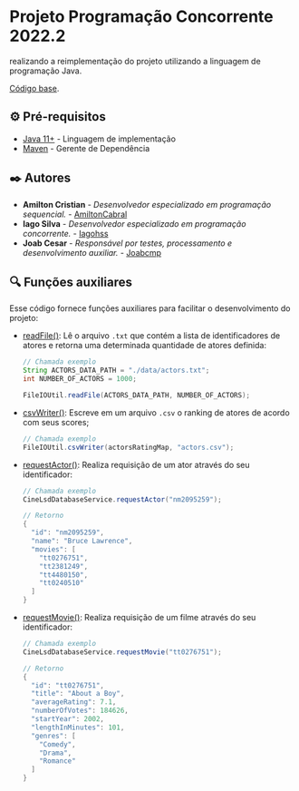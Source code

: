 # Projeto Programação Concorrente 2022.2

 realizando a reimplementação do projeto utilizando a linguagem de programação Java.
 
[Código base](https://github.com/pedrohenrique-ql/concorrente-lab-base).

## ⚙️ Pré-requisitos

- [Java 11+](https://www.oracle.com/br/java/technologies/javase/jdk11-archive-downloads.html) - Linguagem de implementação
- [Maven](https://maven.apache.org/) - Gerente de Dependência

## ✒️ Autores
*  **Amilton Cristian** - *Desenvolvedor especializado em programação sequencial.* - [AmiltonCabral](https://github.com/AmiltonCabral)
*  **Iago Silva** - *Desenvolvedor especializado em programação concorrente.* - [Iagohss](https://github.com/Iagohss)
*  **Joab Cesar** - *Responsável por testes, processamento e desenvolvimento auxiliar.* - [Joabcmp](https://github.com/joabcmp)

## 🔍 Funções auxiliares

Esse código fornece funções auxiliares para facilitar o desenvolvimento do projeto:

- [readFile()](https://github.com/pedrohenrique-ql/concorrente-lab-base/blob/main/src/main/java/main/lab1/utils/FileIOUtil.java#L13): Lê o arquivo `.txt` que contém a lista de identificadores de atores e retorna uma determinada quantidade de atores definida:

  ```java
  // Chamada exemplo
  String ACTORS_DATA_PATH = "./data/actors.txt";
  int NUMBER_OF_ACTORS = 1000;

  FileIOUtil.readFile(ACTORS_DATA_PATH, NUMBER_OF_ACTORS);
  ```

- [csvWriter()](https://github.com/pedrohenrique-ql/concorrente-lab-base/blob/main/src/main/java/main/lab1/utils/FileIOUtil.java#L32): Escreve em um arquivo `.csv` o ranking de atores de acordo com seus scores;

  ```java
  // Chamada exemplo
  FileIOUtil.csvWriter(actorsRatingMap, "actors.csv");
  ```

- [requestActor()](https://github.com/pedrohenrique-ql/concorrente-lab-base/blob/main/src/main/java/main/lab1/services/CineLsdDatabaseService.java#L19): Realiza requisição de um ator através do seu identificador:

  ```java
  // Chamada exemplo
  CineLsdDatabaseService.requestActor("nm2095259");

  // Retorno
  {
    "id": "nm2095259",
    "name": "Bruce Lawrence",
    "movies": [
      "tt0276751",
      "tt2381249",
      "tt4480150",
      "tt0240510"
    ]
  }
  ```

- [requestMovie()](https://github.com/pedrohenrique-ql/concorrente-lab-base/blob/main/src/main/java/main/lab1/services/CineLsdDatabaseService.java#L40): Realiza requisição de um filme através do seu identificador:

  ```java
  // Chamada exemplo
  CineLsdDatabaseService.requestMovie("tt0276751");

  // Retorno
  {
    "id": "tt0276751",
    "title": "About a Boy",
    "averageRating": 7.1,
    "numberOfVotes": 184626,
    "startYear": 2002,
    "lengthInMinutes": 101,
    "genres": [
      "Comedy",
      "Drama",
      "Romance"
    ]
  }
  ```
